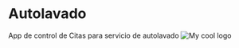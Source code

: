 # Autolavado
App de control de Citas para servicio de autolavado
<img src="logo.png" alt="My cool logo"/>
